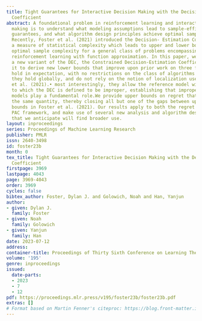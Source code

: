 ```yaml
---
title: Tight Guarantees for Interactive Decision Making with the Decision-Estimation
  Coefficient
abstract: A foundational problem in reinforcement learning and interactive decision
  making is to understand what modeling assumptions lead to sample-efficient learning
  guarantees, and what algorithm design principles achieve optimal sample complexity.
  Recently, Foster et al. (2021) introduced the Decision- Estimation Coefficient (DEC),
  a measure of statistical complexity which leads to upper and lower bounds on the
  optimal sample complexity for a general class of problems encompassing bandits and
  reinforcement learning with function approximation. In this paper, we introduce
  a new variant of the DEC, the Constrained Decision-Estimation Coefficient, and use
  it to derive new lower bounds that improve upon prior work on three fronts:• they
  hold in expectation, with no restrictions on the class of algorithms under consideration.•
  they hold globally, and do not rely on the notion of localization used by Foster
  et al. (2021).• most interestingly, they allow the reference model with respect
  to which the DEC is defined to be improper, establishing that improper reference
  models play a fundamental role.We provide upper bounds on regret that scale with
  the same quantity, thereby closing all but one of the gaps between upper and lower
  bounds in Foster et al. (2021). Our results apply to both the regret framework and
  PAC framework, and make use of several new analysis and algorithm design techniques
  that we anticipate will find broader use.
layout: inproceedings
series: Proceedings of Machine Learning Research
publisher: PMLR
issn: 2640-3498
id: foster23b
month: 0
tex_title: Tight Guarantees for Interactive Decision Making with the Decision-Estimation
  Coefficient
firstpage: 3969
lastpage: 4043
page: 3969-4043
order: 3969
cycles: false
bibtex_author: Foster, Dylan J. and Golowich, Noah and Han, Yanjun
author:
- given: Dylan J.
  family: Foster
- given: Noah
  family: Golowich
- given: Yanjun
  family: Han
date: 2023-07-12
address: 
container-title: Proceedings of Thirty Sixth Conference on Learning Theory
volume: '195'
genre: inproceedings
issued:
  date-parts:
  - 2023
  - 7
  - 12
pdf: https://proceedings.mlr.press/v195/foster23b/foster23b.pdf
extras: []
# Format based on Martin Fenner's citeproc: https://blog.front-matter.io/posts/citeproc-yaml-for-bibliographies/
---
```

